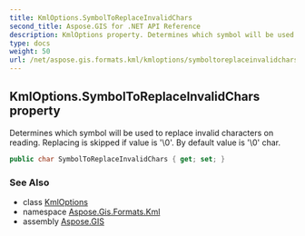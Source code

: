 ```yaml
---
title: KmlOptions.SymbolToReplaceInvalidChars
second_title: Aspose.GIS for .NET API Reference
description: KmlOptions property. Determines which symbol will be used to replace invalid characters on reading. Replacing is skipped if value is 0. By default value is 0 char.
type: docs
weight: 50
url: /net/aspose.gis.formats.kml/kmloptions/symboltoreplaceinvalidchars/
---
```

## KmlOptions.SymbolToReplaceInvalidChars property

Determines which symbol will be used to replace invalid characters on reading. Replacing is skipped if value is '\0'. By default value is '\0' char.

```csharp
public char SymbolToReplaceInvalidChars { get; set; }
```

### See Also

* class [KmlOptions](../)
* namespace [Aspose.Gis.Formats.Kml](../../kmloptions/)
* assembly [Aspose.GIS](../../../)



